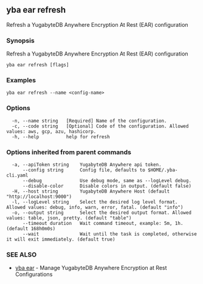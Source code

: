 ## yba ear refresh

Refresh a YugabyteDB Anywhere Encryption At Rest (EAR) configuration

### Synopsis

Refresh a YugabyteDB Anywhere Encryption At Rest (EAR) configuration

```
yba ear refresh [flags]
```

### Examples

```
yba ear refresh --name <config-name>
```

### Options

```
  -n, --name string   [Required] Name of the configuration.
  -c, --code string   [Optional] Code of the configuration. Allowed values: aws, gcp, azu, hashicorp.
  -h, --help          help for refresh
```

### Options inherited from parent commands

```
  -a, --apiToken string    YugabyteDB Anywhere api token.
      --config string      Config file, defaults to $HOME/.yba-cli.yaml
      --debug              Use debug mode, same as --logLevel debug.
      --disable-color      Disable colors in output. (default false)
  -H, --host string        YugabyteDB Anywhere Host (default "http://localhost:9000")
  -l, --logLevel string    Select the desired log level format. Allowed values: debug, info, warn, error, fatal. (default "info")
  -o, --output string      Select the desired output format. Allowed values: table, json, pretty. (default "table")
      --timeout duration   Wait command timeout, example: 5m, 1h. (default 168h0m0s)
      --wait               Wait until the task is completed, otherwise it will exit immediately. (default true)
```

### SEE ALSO

* [yba ear](yba_ear.md)	 - Manage YugabyteDB Anywhere Encryption at Rest Configurations

